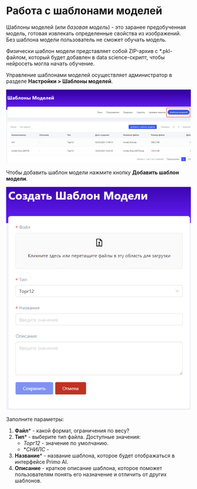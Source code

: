 # Работа с шаблонами моделей

Шаблоны моделей (или *базовая модель*) - это заранее предобученная модель, готовая извлекать определенные свойства из изображений. Без шаблона модели пользователь не сможет обучать модель.

Физически шаблон модели представляет собой ZIP-архив с *.pkl-файлом, который будет добавлен в data science-скрипт, чтобы нейросеть могла начать обучение. 

Управление шаблонами моделей осуществляет администратор в разделе **Настройки > Шаблоны моделей**. 

![](</primo-ai/images/tab-model-templates.png>)




Чтобы добавить шаблон модели нажмите кнопку **Добавить шаблон модели**. 

![](</primo-ai/images/add-model-templates.png>)

Заполните параметры:

1. **Файл**\* - какой формат, ограничения по весу?
2. **Тип**\* - выберите тип файла. Доступные значения:
   * *Торг12* - значение по умолчанию.
   * **СНИЛС* - 
3. **Название**\* - название шаблона, которое будет отображаться в интерфейсе Primo AI.
4. **Описание** - краткое описание шаблона, которое поможет пользователям понять его назначение и отличить от других шаблонов.
